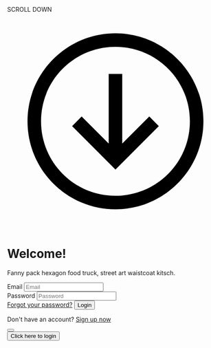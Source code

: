 <div class="scroll-down">SCROLL DOWN
    <svg xmlns="http://www.w3.org/2000/svg" viewBox="0 0 32 32">
    <path d="M16 3C8.832031 3 3 8.832031 3 16s5.832031 13 13 13 13-5.832031 13-13S23.167969 3 16 3zm0 2c6.085938 0 11 4.914063 11 11 0 6.085938-4.914062 11-11 11-6.085937 0-11-4.914062-11-11C5 9.914063 9.914063 5 16 5zm-1 4v10.28125l-4-4-1.40625 1.4375L16 23.125l6.40625-6.40625L21 15.28125l-4 4V9z"/> 
  </svg></div>
  <div class="container"></div>
  <div class="modal">
    <div class="modal-container">
      <div class="modal-left">
        <h1 class="modal-title">Welcome!</h1>
        <p class="modal-desc">Fanny pack hexagon food truck, street art waistcoat kitsch.</p>
        <div class="input-block">
          <label for="email" class="input-label">Email</label>
          <input type="email" name="email" id="email" placeholder="Email">
        </div>
        <div class="input-block">
          <label for="password" class="input-label">Password</label>
          <input type="password" name="password" id="password" placeholder="Password">
        </div>
        <div class="modal-buttons">
          <a href="" class="">Forgot your password?</a>
          <button class="input-button">Login</button>
        </div>
        <p class="sign-up">Don't have an account? <a href="#">Sign up now</a></p>
      </div>
      <div class="modal-right">
        <img src="https://images.unsplash.com/photo-1512486130939-2c4f79935e4f?ixlib=rb-0.3.5&ixid=eyJhcHBfaWQiOjEyMDd9&s=dfd2ec5a01006fd8c4d7592a381d3776&auto=format&fit=crop&w=1000&q=80" alt="">
      </div>
      <button class="icon-button close-button">
          <svg xmlns="http://www.w3.org/2000/svg" viewBox="0 0 50 50">
      <path d="M 25 3 C 12.86158 3 3 12.86158 3 25 C 3 37.13842 12.86158 47 25 47 C 37.13842 47 47 37.13842 47 25 C 47 12.86158 37.13842 3 25 3 z M 25 5 C 36.05754 5 45 13.94246 45 25 C 45 36.05754 36.05754 45 25 45 C 13.94246 45 5 36.05754 5 25 C 5 13.94246 13.94246 5 25 5 z M 16.990234 15.990234 A 1.0001 1.0001 0 0 0 16.292969 17.707031 L 23.585938 25 L 16.292969 32.292969 A 1.0001 1.0001 0 1 0 17.707031 33.707031 L 25 26.414062 L 32.292969 33.707031 A 1.0001 1.0001 0 1 0 33.707031 32.292969 L 26.414062 25 L 33.707031 17.707031 A 1.0001 1.0001 0 0 0 32.980469 15.990234 A 1.0001 1.0001 0 0 0 32.292969 16.292969 L 25 23.585938 L 17.707031 16.292969 A 1.0001 1.0001 0 0 0 16.990234 15.990234 z"></path>
  </svg>
        </button>
    </div>
    <button class="modal-button">Click here to login</button>
  </div>